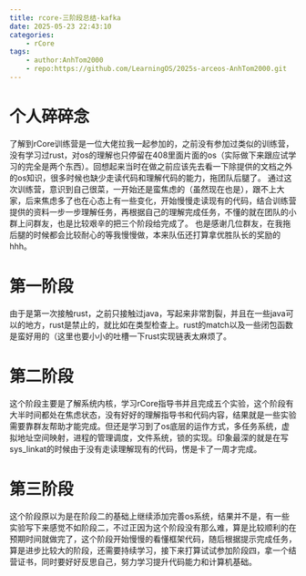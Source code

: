 ```yaml
---
title: rcore-三阶段总结-kafka
date: 2025-05-23 22:43:10
categories:
	- rCore
tags:
	- author:AnhTom2000
	- repo:https://github.com/LearningOS/2025s-arceos-AnhTom2000.git
---
```

# 个人碎碎念

了解到rCore训练营是一位大佬拉我一起参加的，之前没有参加过类似的训练营，没有学习过rust，对os的理解也只停留在408里面片面的os（实际做下来跟应试学习的完全是两个东西）。回想起来当时在做之前应该先去看一下除提供的文档之外的os知识，很多时候也缺少走读代码和理解代码的能力，拖团队后腿了。
通过这次训练营，意识到自己很菜，一开始还是蛮焦虑的（虽然现在也是），跟不上大家，后来焦虑多了也在心态上有一些变化，开始慢慢走读现有的代码，结合训练营提供的资料一步一步理解任务，再根据自己的理解完成任务，不懂的就在团队的小群上问群友，也是比较艰辛的把三个阶段给完成了。
也是感谢几位群友，在我拖后腿的时候都会比较耐心的等我慢慢做，本来队伍还打算拿优胜队长的奖励的hhh。

# 第一阶段

由于是第一次接触rust，之前只接触过java，写起来非常割裂，并且在一些java可以的地方，rust是禁止的，就比如在类型检查上。rust的match以及一些闭包函数是蛮好用的（这里也要小小的吐槽一下rust实现链表太麻烦了。

# 第二阶段

这个阶段主要是了解系统内核，学习rCore指导书并且完成五个实验，这个阶段有大半时间都处在焦虑状态，没有好好的理解指导书和代码内容，结果就是一些实验需要靠群友帮助才能完成。但还是学习到了os底层的运作方式，多任务系统，虚拟地址空间映射，进程的管理调度，文件系统，锁的实现。印象最深的就是在写sys_linkat的时候由于没有走读理解现有的代码，愣是卡了一周才完成。	

# 第三阶段

这个阶段原以为是在阶段二的基础上继续添加完善os系统，结果并不是，有一些实验写下来感觉不如阶段二，不过正因为这个阶段没有那么难，算是比较顺利的在预期时间就做完了，这个阶段开始慢慢的看懂框架代码，随后根据提示完成任务，算是进步比较大的阶段，还需要持续学习，接下来打算试试参加阶段四，拿一个结营证书，同时要好好反思自己，努力学习提升代码能力和计算机基础。

<!-- more -->

